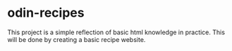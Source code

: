 # odin-recipes
This project is a simple reflection of basic html knowledge in practice. 
This will be done by creating a basic recipe website.
